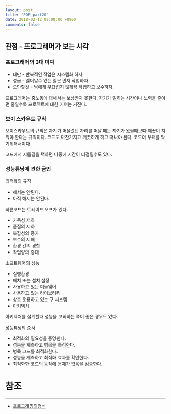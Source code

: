 ```yaml
---
layout: post
title: "POP_part20"
date: 2018-02-12 09:00:00 +0900
comments: false
---
```


## 관점 - 프로그래머가 보는 시각

### 프로그래머의 3대 미덕

* 태만 - 반복적인 작업은 시스템화 하자
* 성급 - 일어날수 있는 일은 먼저 작업하자
* 오만할것 - 남에게 부끄럽지 않게끔 작업하고 보수하자.

프로그래머는 중노동에 대해서는 보상받지 못한다. 자기가 일하는 시간이나 노력을 줄이면 줄일수록 프로젝트에 대한 기여는 커진다.

### 보이 스카우트 규칙

보이스카우트의 규칙은 자기가 머물렀던 자리를 떠날 때는 자기가 왔을때보다 깨끗이 치워야 한다는 규칙이다.
코드도 마찬가지고 깨끗하게 하고 떠나야 된다. 코드에 부패를 막기위해서이다.

코드에서 지름길을 택하면 나중에 시간이 더걸릴수도 있다.

### 성능튜닝에 관한 금언

최적화의 규칙

* 해서는 안된다.
* 아직 해서는 안된다.

빠른코드는 트레이드 오프가 있다.

* 가독성 저하
* 품질의 저하
* 복잡성의 증가
* 보수의 저해
* 환경 간의 경합
* 작업량의 증대

소프트웨어의 성능

* 실행환경
* 배치 또는 설치 설정
* 사용하고 있는 미들웨어
* 사용하고 있는 라이브러리
* 상호 운용하고 있는 구 시스템
* 아키텍처

아키텍처를 설계할때 성능을 고혀하는 쪽이 좋은 경우도 있다.

성능튜닝의 순서 

* 최적화의 필요성을 증명한다.
* 성능을 계측하고 병목을 특정한다.
* 병목 코드를 최적화한다.
* 성능을 계측하고 최적화 효과를 확인한다.
* 최적화한 코드의 동작에 문제가 없음을 검증한다.


# 참조
-----
* [프로그래밍의정석](http://www.yes24.com/24/Goods/55254076?Acode=101)
